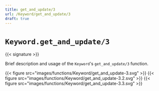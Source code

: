 ```yaml
---
title: get_and_update/3
url: /Keyword/get_and_update/3
draft: true
---
```


# `Keyword.get_and_update/3`

{{< signature >}}

Brief description and usage of the `Keyword`'s `get_and_update/3` function.

{{< figure src="images/functions/Keyword/get_and_update-3.svg" >}}
{{< figure src="images/functions/Keyword/get_and_update-3.2.svg" >}}
{{< figure src="images/functions/Keyword/get_and_update-3.3.svg" >}}
